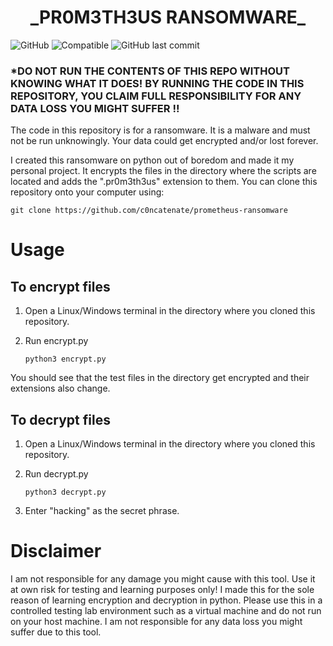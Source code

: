 <h1 align="center">
  _PR0M3TH3US RANSOMWARE_
 </h1>
 
<img alt="GitHub" src="https://img.shields.io/github/license/c0ncatenate/python-ransomware?label=license"> <img alt = "Compatible" src="https://img.shields.io/badge/Windows%20%26%20Linux-Compatible-brightgreen"> <img alt="GitHub last commit" src="https://img.shields.io/github/last-commit/c0ncatenate/python-ransomware">


### ***DO NOT RUN THE CONTENTS OF THIS REPO WITHOUT KNOWING WHAT IT DOES! BY RUNNING THE CODE IN THIS REPOSITORY, YOU CLAIM FULL RESPONSIBILITY FOR ANY DATA LOSS YOU MIGHT SUFFER !!**


The code in this repository is for a ransomware. It is a malware and must not be run unknowingly. Your data could get encrypted and/or lost forever.
  
  I created this ransomware on python out of boredom and made it my personal project. It encrypts the files in the directory where the scripts are located and adds the ".pr0m3th3us" extension to them. You can clone this repository onto your computer using:
    
    git clone https://github.com/c0ncatenate/prometheus-ransomware
  
# Usage
## To encrypt files

1.  Open a Linux/Windows terminal in the directory where you cloned this repository.
2.  Run encrypt.py
    
    `python3 encrypt.py`
    
 
 You should see that the test files in the directory get encrypted and their extensions also change.
 
 ## To decrypt files
 
 1.  Open a Linux/Windows terminal in the directory where you cloned this repository.
 2.  Run decrypt.py
      
      `python3 decrypt.py`
 
 3.  Enter "hacking" as the secret phrase.

# Disclaimer
I am not responsible for any damage you might cause with this tool. Use it at own risk for testing and learning purposes only! I made this for the sole reason of learning encryption and decryption in python. Please use this in a controlled testing lab environment such as a virtual machine and do not run on your host machine. I am not responsible for any data loss you might suffer due to this tool.
